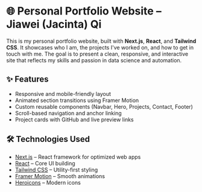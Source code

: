 # 🌐 Personal Portfolio Website – Jiawei (Jacinta) Qi

This is my personal portfolio website, built with **Next.js**, **React**, and **Tailwind CSS**. It showcases who I am, the projects I've worked on, and how to get in touch with me. The goal is to present a clean, responsive, and interactive site that reflects my skills and passion in data science and automation.

## ✨ Features

- Responsive and mobile-friendly layout
- Animated section transitions using Framer Motion
- Custom reusable components (Navbar, Hero, Projects, Contact, Footer)
- Scroll-based navigation and anchor linking
- Project cards with GitHub and live preview links

## 🛠️ Technologies Used

- [Next.js](https://nextjs.org/) – React framework for optimized web apps
- [React](https://reactjs.org/) – Core UI building
- [Tailwind CSS](https://tailwindcss.com/) – Utility-first styling
- [Framer Motion](https://www.framer.com/motion/) – Smooth animations
- [Heroicons](https://heroicons.com/) – Modern icons



